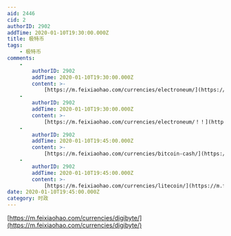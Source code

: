 ```yaml
---
aid: 2446
cid: 2
authorID: 2902
addTime: 2020-01-10T19:30:00.000Z
title: 极特币
tags:
    - 极特币
comments:
    -
        authorID: 2902
        addTime: 2020-01-10T19:30:00.000Z
        content: >-
            [https://m.feixiaohao.com/currencies/electroneum/](https://m.feixiaohao.com/currencies/electroneum/)
    -
        authorID: 2902
        addTime: 2020-01-10T19:30:00.000Z
        content: >-
            [https://m.feixiaohao.com/currencies/electroneum/！！](https://m.feixiaohao.com/currencies/electroneum/%EF%BC%81%EF%BC%81)
    -
        authorID: 2902
        addTime: 2020-01-10T19:45:00.000Z
        content: >-
            [https://m.feixiaohao.com/currencies/bitcoin-cash/](https://m.feixiaohao.com/currencies/bitcoin-cash/)
    -
        authorID: 2902
        addTime: 2020-01-10T19:45:00.000Z
        content: >-
            [https://m.feixiaohao.com/currencies/litecoin/](https://m.feixiaohao.com/currencies/litecoin/)
date: 2020-01-10T19:45:00.000Z
category: 时政
---
```


[https://m.feixiaohao.com/currencies/digibyte/](https://m.feixiaohao.com/currencies/digibyte/)
